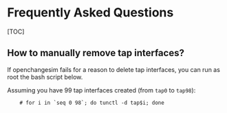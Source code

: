 # Frequently Asked Questions #

[TOC]

## How to manually remove tap interfaces? ##

If openchangesim fails for a reason to delete tap interfaces, you can
run as root the bash script below.

Assuming you have 99 tap interfaces created (from `tap0` to `tap98`):

        # for i in `seq 0 98`; do tunctl -d tap$i; done